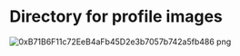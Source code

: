 # Directory for profile images

![0xB71B6F11c72EeB4aFb45D2e3b7057b742a5fb486 png](https://user-images.githubusercontent.com/73232123/139914562-a419cb5b-ad44-4622-b5ce-f8465e5b01ca.png)
